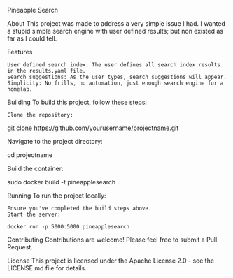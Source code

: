 Pineapple Search

About
This project was made to address a very simple issue I had. I wanted a stupid simple search engine with user defined results; but non existed as far as I could tell.

Features

    User defined search index: The user defines all search index results in the results.yaml file.
    Search suggestions: As the user types, search suggestions will appear.
    Simplicity: No frills, no automation, just enough search engine for a homelab.

Building
To build this project, follow these steps:

    Clone the repository:

git clone https://github.com/yourusername/projectname.git

Navigate to the project directory:

cd projectname

Build the container:

sudo docker build -t pineapplesearch .

Running
To run the project locally:

    Ensure you've completed the build steps above.
    Start the server:

    docker run -p 5000:5000 pineapplesearch

Contributing
Contributions are welcome! Please feel free to submit a Pull Request.

License
This project is licensed under the Apache License 2.0 - see the LICENSE.md file for details.

